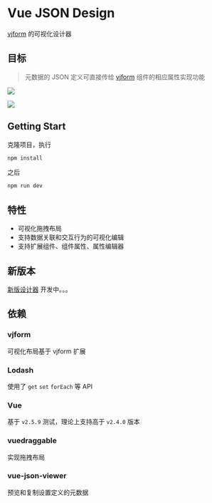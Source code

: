 # Vue JSON Design

[vjform](https://github.com/fyl080801/vjform) 的可视化设计器

## 目标

> 元数据的 JSON 定义可直接传给 [vjform](https://github.com/fyl080801/vjform) 组件的相应属性实现功能

![](https://tva1.sinaimg.cn/large/00831rSTly1gcz3bpc8yij31f00u0154.jpg)

![](https://tva1.sinaimg.cn/large/00831rSTly1gcz3bt0dd1j31f00u0gup.jpg)

## Getting Start

克隆项目，执行

```bash
npm install
```

之后

```bash
npm run dev
```

## 特性

- 可视化拖拽布局
- 支持数据关联和交互行为的可视化编辑
- 支持扩展组件、组件属性、属性编辑器

## 新版本

[新版设计器](https://fyl080801_admin.gitee.io/vjdesign-demo) 开发中。。。

## 依赖

### vjform

可视化布局基于 vjform 扩展

### Lodash

使用了 `get` `set` `forEach` 等 API

### Vue

基于 `v2.5.9` 测试，理论上支持高于 `v2.4.0` 版本

### vuedraggable

实现拖拽布局

### vue-json-viewer

预览和复制设置定义的元数据
